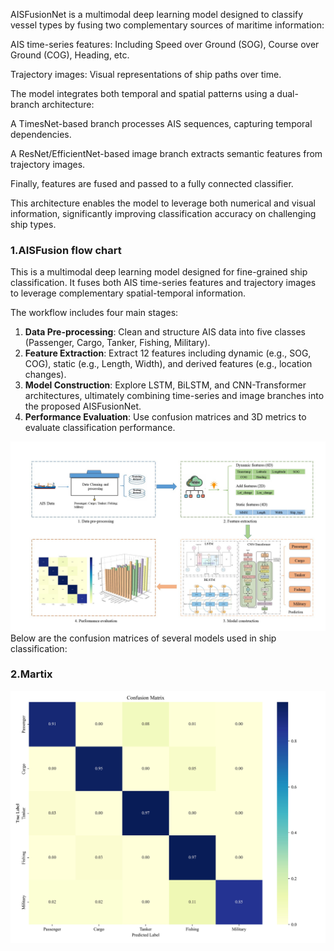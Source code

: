 AISFusionNet is a multimodal deep learning model designed to classify vessel types by fusing two complementary sources of maritime information:

AIS time-series features: Including Speed over Ground (SOG), Course over Ground (COG), Heading, etc.

Trajectory images: Visual representations of ship paths over time.

The model integrates both temporal and spatial patterns using a dual-branch architecture:

A TimesNet-based branch processes AIS sequences, capturing temporal dependencies.

A ResNet/EfficientNet-based image branch extracts semantic features from trajectory images.

Finally, features are fused and passed to a fully connected classifier.

This architecture enables the model to leverage both numerical and visual information, significantly improving classification accuracy on challenging ship types.

### 1.AISFusion flow chart

This is a multimodal deep learning model designed for fine-grained ship classification. It fuses both AIS time-series features and trajectory images to leverage complementary spatial-temporal information.

The workflow includes four main stages:
1. **Data Pre-processing**: Clean and structure AIS data into five classes (Passenger, Cargo, Tanker, Fishing, Military).
2. **Feature Extraction**: Extract 12 features including dynamic (e.g., SOG, COG), static (e.g., Length, Width), and derived features (e.g., location changes).
3. **Model Construction**: Explore LSTM, BiLSTM, and CNN-Transformer architectures, ultimately combining time-series and image branches into the proposed AISFusionNet.
4. **Performance Evaluation**: Use confusion matrices and 3D metrics to evaluate classification performance.

![AISFusion](./images/Figure1.jpg)
Below are the confusion matrices of several models used in ship classification:
### 2.Martix
![AISFusion Matrix](./images/martix.jpg)
